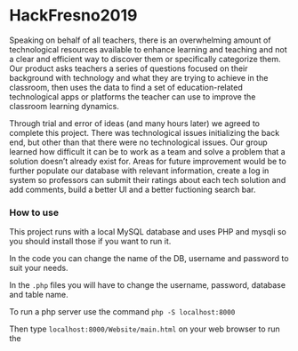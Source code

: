 # HackFresno2019

Speaking on behalf of all teachers, there is an overwhelming amount of technological resources available to enhance learning and teaching and not a clear and efficient way to discover them or specifically categorize them. Our product asks teachers a series of questions focused on their background with technology and what they are trying to achieve in the classroom, then uses the data to find a set of education-related technological apps or platforms the teacher can use to improve the classroom learning dynamics.

Through trial and error of ideas (and many hours later) we agreed to complete this project. There was technological issues initializing the back end, but other than that there were no technological issues. Our group learned how difficult it can be to work as a team and solve a problem that a solution doesn’t already exist for. 
Areas for future improvement would be to further populate our database with relevant information, create a log in system so professors can submit their ratings about each tech solution and add comments, build a better UI and a better fuctioning search bar.

### How to use
This project runs with a local MySQL database and uses PHP and mysqli so you should install those if you want to run it.

In the code you can change the name of the DB, username and password to suit your needs.

In the `.php` files you will have to change the username, password, database and table name.

To run a php server use the command `php -S localhost:8000`

Then type `localhost:8000/Website/main.html` on your web browser to run the 
